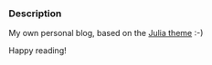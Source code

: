 ### Description

My own personal blog, based on the [Julia theme](https://github.com/kuoa/julia) :-)

Happy reading!